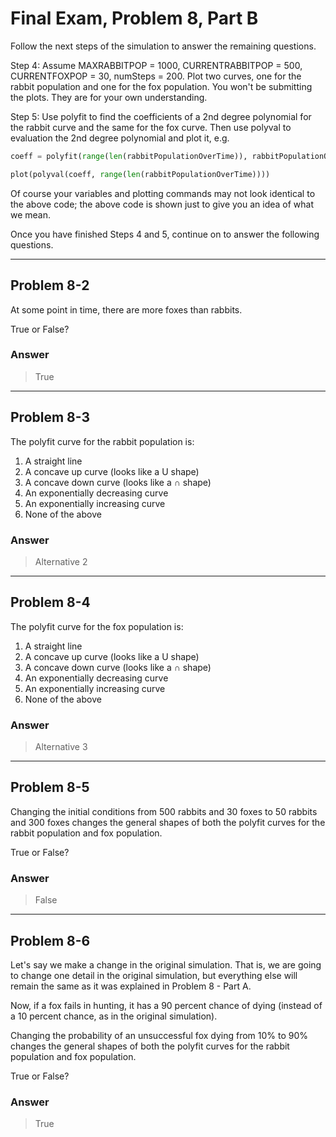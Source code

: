 # Final Exam, Problem 8, Part B

Follow the next steps of the simulation to answer the remaining questions.

Step 4: Assume MAXRABBITPOP = 1000, CURRENTRABBITPOP = 500, CURRENTFOXPOP = 30, numSteps = 200. Plot two curves, one for the rabbit population and one for the fox population. You won't be submitting the plots. They are for your own understanding.

Step 5: Use polyfit to find the coefficients of a 2nd degree polynomial for the rabbit curve and the same for the fox curve. Then use polyval to evaluation the 2nd degree polynomial and plot it, e.g.

```python
coeff = polyfit(range(len(rabbitPopulationOverTime)), rabbitPopulationOverTime, 2)

plot(polyval(coeff, range(len(rabbitPopulationOverTime))))
```

Of course your variables and plotting commands may not look identical to the above code; the above code is shown just to give you an idea of what we mean.

Once you have finished Steps 4 and 5, continue on to answer the following questions.

---

## Problem 8-2

At some point in time, there are more foxes than rabbits.

True or False?

### Answer

> True

---

## Problem 8-3

The polyfit curve for the rabbit population is:

1. A straight line
2. A concave up curve (looks like a U shape)
3. A concave down curve (looks like a ∩ shape)
4. An exponentially decreasing curve
5. An exponentially increasing curve
6. None of the above

### Answer

> Alternative 2

---

## Problem 8-4

The polyfit curve for the fox population is:

1. A straight line
2. A concave up curve (looks like a U shape)
3. A concave down curve (looks like a ∩ shape)
4. An exponentially decreasing curve
5. An exponentially increasing curve
6. None of the above

### Answer

> Alternative 3

---

## Problem 8-5

Changing the initial conditions from 500 rabbits and 30 foxes to 50 rabbits and 300 foxes changes the general shapes of both the polyfit curves for the rabbit population and fox population.

True or False?

### Answer

> False

---

## Problem 8-6

Let's say we make a change in the original simulation. That is, we are going to change one detail in the original simulation, but everything else will remain the same as it was explained in Problem 8 - Part A.

Now, if a fox fails in hunting, it has a 90 percent chance of dying (instead of a 10 percent chance, as in the original simulation).

Changing the probability of an unsuccessful fox dying from 10% to 90% changes the general shapes of both the polyfit curves for the rabbit population and fox population.

True or False?

### Answer

> True
